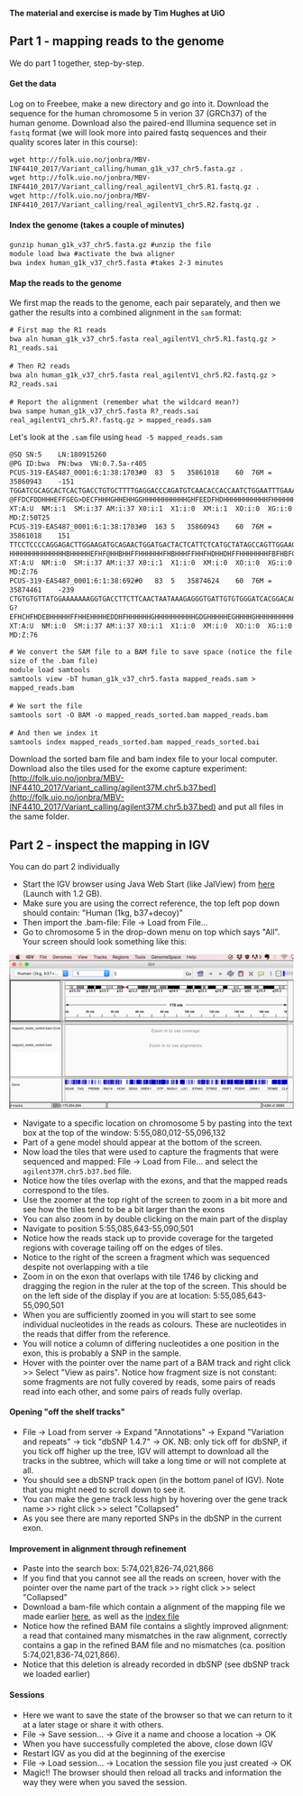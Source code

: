 **The material and exercise is made by Tim Hughes at UiO**

## Part 1 - mapping reads to the genome
We do part 1 together, step-by-step.

#### Get the data

Log on to Freebee, make a new directory and go into it. Download the sequence for the human chromosome 5 in verion 37 (GRCh37) of the human genome. Download also the paired-end Illumina sequence set in `fastq` format (we will look more into paired fastq sequences and their quality scores later in this course):

```
wget http://folk.uio.no/jonbra/MBV-INF4410_2017/Variant_calling/human_g1k_v37_chr5.fasta.gz .
wget http://folk.uio.no/jonbra/MBV-INF4410_2017/Variant_calling/real_agilentV1_chr5.R1.fastq.gz .
wget http://folk.uio.no/jonbra/MBV-INF4410_2017/Variant_calling/real_agilentV1_chr5.R2.fastq.gz .
```

#### Index the genome (takes a couple of minutes)

```
gunzip human_g1k_v37_chr5.fasta.gz #unzip the file
module load bwa #activate the bwa aligner
bwa index human_g1k_v37_chr5.fasta #takes 2-3 minutes
```

#### Map the reads to the genome
We first map the reads to the genome, each pair separately, and then we gather the results into a combined alignment in the `sam` format:

```
# First map the R1 reads
bwa aln human_g1k_v37_chr5.fasta real_agilentV1_chr5.R1.fastq.gz > R1_reads.sai

# Then R2 reads
bwa aln human_g1k_v37_chr5.fasta real_agilentV1_chr5.R2.fastq.gz > R2_reads.sai

# Report the alignment (remember what the wildcard mean?)
bwa sampe human_g1k_v37_chr5.fasta R?_reads.sai real_agilentV1_chr5.R?.fastq.gz > mapped_reads.sam
```

Let's look at the `.sam` file using `head -5 mapped_reads.sam`

```
@SQ	SN:5	LN:180915260
@PG	ID:bwa	PN:bwa	VN:0.7.5a-r405
PCUS-319-EAS487_0001:6:1:38:1703#0	83	5	35861018	60	76M	=	35860943	-151	TGGATCGCAGCACTCACTGACCTGTGCTTTTGAGGACCCAGATGTCAACACCACCAATCTGGAATTTGAAATATGG	@FFDCFDDHHHEFFGEG>DECFHHHGHHEHHGGHHHHHHHHHHHGHFEEDFHDHHHHHHHHHHHFHHHHHHHHHHH	XT:A:U	NM:i:1	SM:i:37	AM:i:37	X0:i:1	X1:i:0	XM:i:1	XO:i:0	XG:i:0	MD:Z:50T25
PCUS-319-EAS487_0001:6:1:38:1703#0	163	5	35860943	60	76M	=	35861018	151	TTCCTCCCCAGGAGACTTGGAAGATGCAGAACTGGATGACTACTCATTCTCATGCTATAGCCAGTTGGAAGTGAAT	HHHHHHHHHHHHHHBHHHHHEFHF@HHBHHFFHHHHHHFHBHHHFFHHFHDHHDHFFHHHHHHHFBFHBFG7DEB@	XT:A:U	NM:i:0	SM:i:37	AM:i:37	X0:i:1	X1:i:0	XM:i:0	XO:i:0	XG:i:0	MD:Z:76
PCUS-319-EAS487_0001:6:1:38:692#0	83	5	35874624	60	76M	=	35874461	-239	CTGTGTGTTATGGAAAAAAAGGTGACCTTCTTCAACTAATAAAGAGGGTGATTGTGTGGGATCACGGACAGTCAGA	G?EFHCHFHDEBHHHHHFFHHEHHHHEDDHFHHHHHHGHHHHHHHHHHGDGHHHHHEGHHHHGHHHHHHHHHHHHH	XT:A:U	NM:i:0	SM:i:37	AM:i:37	X0:i:1	X1:i:0	XM:i:0	XO:i:0	XG:i:0	MD:Z:76
```

```
# We convert the SAM file to a BAM file to save space (notice the file size of the .bam file)
module load samtools
samtools view -bT human_g1k_v37_chr5.fasta mapped_reads.sam > mapped_reads.bam

# We sort the file
samtools sort -O BAM -o mapped_reads_sorted.bam mapped_reads.bam

# And then we index it
samtools index mapped_reads_sorted.bam mapped_reads_sorted.bai
```

Download the sorted bam file and bam index file to your local computer. Download also the tiles used for the exome capture experiment: [http://folk.uio.no/jonbra/MBV-INF4410_2017/Variant_calling/agilent37M.chr5.b37.bed](http://folk.uio.no/jonbra/MBV-INF4410_2017/Variant_calling/agilent37M.chr5.b37.bed) and put all files in the same folder.


## Part 2 - inspect the mapping in IGV
You can do part 2 individually

* Start the IGV browser using Java Web Start (like JalView) from [here](http://software.broadinstitute.org/software/igv/download) (Launch with 1.2 GB).
* Make sure you are using the correct reference, the top left pop down should contain: "Human (1kg, b37+decoy)" 
* Then import the .bam-file: File -> Load from File...
* Go to chromosome 5 in the drop-down menu on top which says "All". Your screen should look something like this:

![IGV_screen_shot](IGV_1.png)

* Navigate to a specific location on chromosome 5 by pasting into the text box at the top of the window: 5:55,080,012-55,096,132
* Part of a gene model should appear at the bottom of the screen. 
* Now load the tiles that were used to capture the fragments that were sequenced and mapped: File -> Load from File... and select the `agilent37M.chr5.b37.bed` file.
* Notice how the tiles overlap with the exons, and that the mapped reads correspond to the tiles.
* Use the zoomer at the top right of the screen to zoom in a bit more and see how the tiles tend to be a bit larger than the exons
* You can also zoom in by double clicking on the main part of the display
* Navigate to position 5:55,085,643-55,090,501
* Notice how the reads stack up to provide coverage for the targeted regions with coverage tailing off on the edges of tiles.
* Notice to the right of the screen a fragment which was sequenced despite not overlapping with a tile
* Zoom in on the exon that overlaps with tile 1746 by clicking and dragging the region in the ruler at the top of the screen. This should be on the left side of the display if you are at location: 5:55,085,643-55,090,501
* When you are sufficiently zoomed in you will start to see some individual nucleotides in the reads as colours. These are nucleotides in the reads that differ from the reference.
* You will notice a column of differing nucleotides a one position in the exon, this is probably a SNP in the sample.
* Hover with the pointer over the name part of a BAM track and right click >> Select "View as pairs". Notice how fragment size is not constant: some fragments are not fully covered by reads, some pairs of reads read into each other, and some pairs of reads fully overlap.


#### Opening "off the shelf tracks"

* File -> Load from server -> Expand "Annotations" -> Expand "Variation and repeats" -> tick "dbSNP 1.4.7" -> OK. NB: only tick off for dbSNP, if you tick off higher up the tree, IGV will attempt to download all the tracks in the subtree, which will take a long time or will not complete at all.
* You should see a dbSNP track open (in the bottom panel of IGV). Note that you might need to scroll down to see it.
* You can make the gene track less high by hovering over the gene track name >> right click >> select "Collapsed"
* As you see there are many reported SNPs in the dbSNP in the current exon. 


#### Improvement in alignment through refinement

* Paste into the search box:  5:74,021,826-74,021,866
* If you find that you cannot see all the reads on screen, hover with the pointer over the name part of the track >> right click >> select "Collapsed"
* Download a bam-file which contain a alignment of the mapping file we made earlier [here](http://folk.uio.no/jonbra/MBV-INF4410_2017/Variant_calling/aln.posiSrt.withRG.clean.dedup.recal.bam), as well as the [index file](http://folk.uio.no/jonbra/MBV-INF4410_2017/Variant_calling/aln.posiSrt.withRG.clean.dedup.recal.bam.bai)
* Notice how the refined BAM file contains a slightly improved alignment: a read that contained many mismatches in the raw alignment, correctly contains a gap in the refined BAM file and no mismatches (ca. position 5:74,021,836-74,021,866).
* Notice that this deletion is already recorded in dbSNP (see dbSNP track we loaded earlier)


#### Sessions

* Here we want to save the state of the browser so that we can return to it at a later stage or share it with others.
* File -> Save session... -> Give it a name and choose a location -> OK
* When you have successfully completed the above, close down IGV
* Restart IGV as you did at the beginning of the exercise
* File -> Load session... -> Location the session file you just created -> OK
* Magic!! The browser should then reload all tracks and information the way they were when you saved the session.



